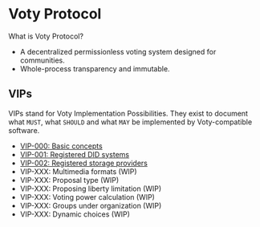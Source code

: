 # Voty Protocol

What is Voty Protocol?

- A decentralized permissionless voting system designed for communities.
- Whole-process transparency and immutable.

## VIPs

VIPs stand for Voty Implementation Possibilities. They exist to document what `MUST`, what `SHOULD` and what `MAY` be implemented by Voty-compatible software.

- [VIP-000: Basic concepts](/vips/VIP-000.md)
- [VIP-001: Registered DID systems](/vips/VIP-001.md)
- [VIP-002: Registered storage providers](/vips/VIP-002.md)
- VIP-XXX: Multimedia formats (WIP)
- VIP-XXX: Proposal type (WIP)
- VIP-XXX: Proposing liberty limitation (WIP)
- VIP-XXX: Voting power calculation (WIP)
- VIP-XXX: Groups under organization (WIP)
- VIP-XXX: Dynamic choices (WIP)
